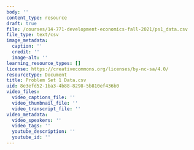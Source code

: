 ```yaml
---
body: ''
content_type: resource
draft: true
file: /courses/14-771-development-economics-fall-2021/ps1_data.csv
file_type: text/csv
image_metadata:
  caption: ''
  credit: ''
  image-alt: ''
learning_resource_types: []
license: https://creativecommons.org/licenses/by-nc-sa/4.0/
resourcetype: Document
title: Problem Set 1 Data.csv
uid: 8e3efd52-1ba3-4b88-8298-5b810ef436b0
video_files:
  video_captions_file: ''
  video_thumbnail_file: ''
  video_transcript_file: ''
video_metadata:
  video_speakers: ''
  video_tags: ''
  youtube_description: ''
  youtube_id: ''
---
```

